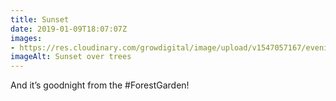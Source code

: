 ```yaml
---
title: Sunset
date: 2019-01-09T18:07:07Z
images: 
- https://res.cloudinary.com/growdigital/image/upload/v1547057167/eveningsky-0427A97E.jpg
imageAlt: Sunset over trees
---
```


And it’s goodnight from the #ForestGarden!
